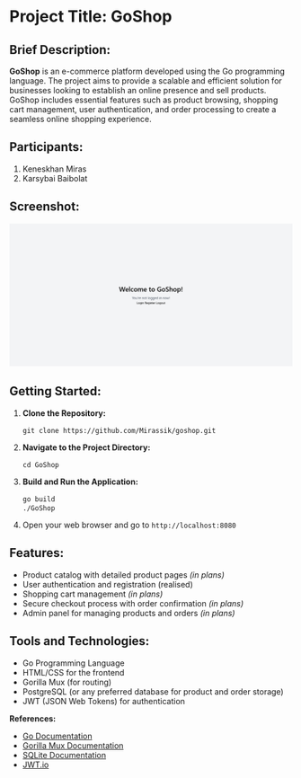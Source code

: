 # Project Title: GoShop

## **Brief Description:**
**GoShop** is an e-commerce platform developed using the Go programming language. The project aims to provide a scalable and efficient solution for businesses looking to establish an online presence and sell products. GoShop includes essential features such as product browsing, shopping cart management, user authentication, and order processing to create a seamless online shopping experience.

## Participants:
1. Keneskhan Miras
2. Karsybai Baibolat

## Screenshot:
![GoShop](image.png)

## Getting Started:
1. **Clone the Repository:**
   ```
   git clone https://github.com/Mirassik/goshop.git
   ```

2. **Navigate to the Project Directory:**
   ```
   cd GoShop
   ```

3. **Build and Run the Application:**
   ```
   go build
   ./GoShop
   ```

4. Open your web browser and go to `http://localhost:8080`

## Features:
- Product catalog with detailed product pages _(in plans)_
- User authentication and registration (realised)
- Shopping cart management _(in plans)_
- Secure checkout process with order confirmation _(in plans)_
- Admin panel for managing products and orders _(in plans)_

## Tools and Technologies:
- Go Programming Language
- HTML/CSS for the frontend
- Gorilla Mux (for routing)
- PostgreSQL (or any preferred database for product and order storage)
- JWT (JSON Web Tokens) for authentication

**References:**
- [Go Documentation](https://golang.org/doc/)
- [Gorilla Mux Documentation](https://pkg.go.dev/github.com/gorilla/mux)
- [SQLite Documentation](https://www.sqlite.org/docs.html)
- [JWT.io](https://jwt.io/introduction/)